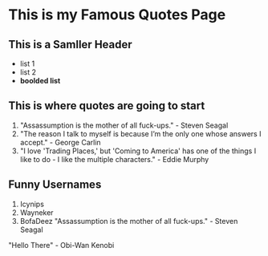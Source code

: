 # This is my Famous Quotes Page

## This is a Samller Header

* list 1
* list 2
* **boolded list**

## This is where quotes are going to start

1. "Assassumption is the mother of all fuck-ups." - Steven Seagal
1. "The reason I talk to myself is because I’m the only one whose answers I accept." - George Carlin
1. "I love 'Trading Places,' but 'Coming to America' has one of the things I like to do - I like the multiple characters." - Eddie Murphy
## Funny Usernames
1. Icynips
2. Wayneker
3. BofaDeez
"Assassumption is the mother of all fuck-ups." - Steven Seagal

"Hello There" - Obi-Wan Kenobi